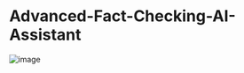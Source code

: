 # Advanced-Fact-Checking-AI-Assistant
![image](https://github.com/rajsecrets/Advanced-Fact-Checking-AI-Assistant/assets/131753845/c00039b1-3173-4a99-9bd6-ad8f568ed661)
